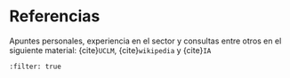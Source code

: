 # Referencias

Apuntes personales, experiencia en el sector y consultas entre otros en el siguiente material: {cite}`UCLM`, {cite}`wikipedia` y {cite}`IA`

```{bibliography}
:filter: true
```

